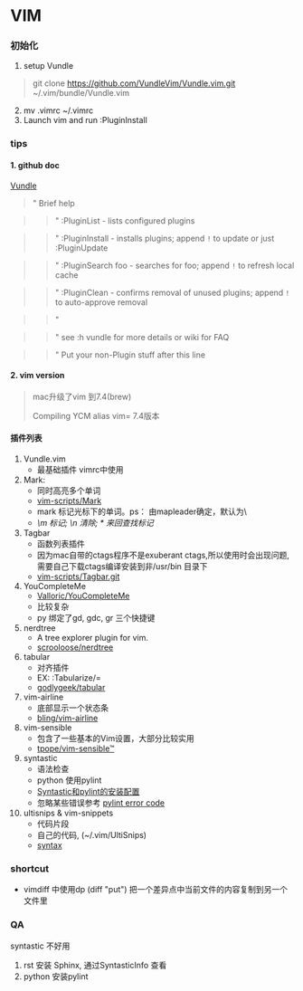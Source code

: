 VIM
========

### 初始化
1. setup Vundle
> git clone https://github.com/VundleVim/Vundle.vim.git ~/.vim/bundle/Vundle.vim
2. mv .vimrc ~/.vimrc
3. Launch vim and run :PluginInstall

### tips
#### 1. github doc
[Vundle](https://github.com/gmarik/Vundle.vim)
> " Brief help

> > " :PluginList       - lists configured plugins

> > " :PluginInstall    - installs plugins; append `!` to update or just :PluginUpdate

> > " :PluginSearch foo - searches for foo; append `!` to refresh local cache

> > " :PluginClean      - confirms removal of unused plugins; append `!` to auto-approve removal

> > "

> > " see :h vundle for more details or wiki for FAQ

> > " Put your non-Plugin stuff after this line

#### 2. vim version
> mac升级了vim 到7.4(brew)
>
> Compiling YCM
> alias vim= 7.4版本

#### 插件列表
1. Vundle.vim
    - 最基础插件 vimrc中使用
2. Mark:
    - 同时高亮多个单词
    - [vim-scripts/Mark](https://github.com/vim-scripts/Mark)
    - <leader>mark 标记光标下的单词。ps：<leader> 由mapleader确定，默认为\
    - *\m 标记; \n 清除; * 来回查找标记*
3. Tagbar
    - 函数列表插件
    - 因为mac自带的ctags程序不是exuberant ctags,所以使用时会出现问题,需要自己下载ctags编译安装到非/usr/bin 目录下
    - [vim-scripts/Tagbar.git](https://github.com/vim-scripts/Tagbar.git)
4. YouCompleteMe
    - [Valloric/YouCompleteMe](https://github.com/Valloric/YouCompleteMe.git)
    - 比较复杂
    - py 绑定了gd, gdc, gr 三个快捷键
5. nerdtree
    - A tree explorer plugin for vim.
    - [scrooloose/nerdtree](https://github.com/scrooloose/nerdtree.git)
6. tabular
    - 对齐插件
    - EX: :Tabularize/=
    - [godlygeek/tabular](https://github.com/godlygeek/tabular.git)
7. vim-airline
    - 底部显示一个状态条
    - [bling/vim-airline](https://github.com/bling/vim-airline.git)
8. vim-sensible
    - 包含了一些基本的Vim设置，大部分比较实用
    - [tpope/vim-sensible™](https://github.com/tpope/vim-sensible.git)
9. syntastic
    - 语法检查
    - python 使用pylint
    - [Syntastic和pylint的安装配置](http://astraylinux.com/2014/03/05/vim-syntastic-and-pylint/)
    - 忽略某些错误参考 [pylint error code](http://pylint-messages.wikidot.com/all-codes)
10. ultisnips & vim-snippets
    - 代码片段
    - 自己的代码, (~/.vim/UltiSnips)
    - [syntax](https://github.com/SirVer/ultisnips/blob/master/doc/UltiSnips.txt)


### shortcut

- vimdiff 中使用dp (diff "put") 把一个差异点中当前文件的内容复制到另一个文件里

### QA

syntastic 不好用

1. rst 安装 Sphinx, 通过SyntasticInfo 查看
1. python 安装pylint
